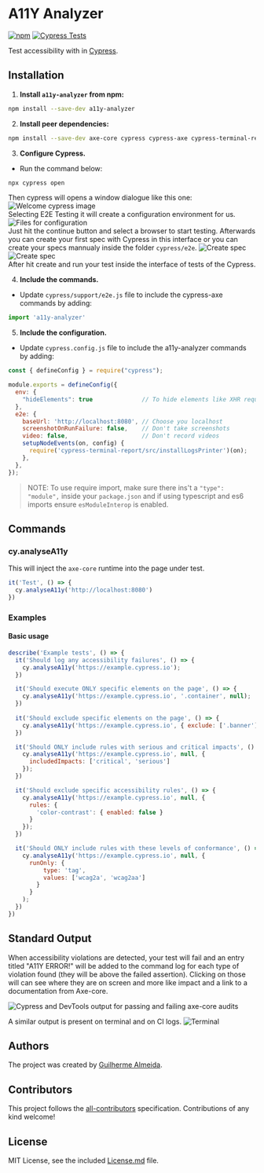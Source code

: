 # A11Y Analyzer

[![npm](https://img.shields.io/npm/v/a11y-analyzer.svg)](https://www.npmjs.com/package/a11y-analyzer)
[![Cypress Tests](https://github.com/guisalmeida/a11y-analyzer/actions/workflows/main.yml/badge.svg?branch=master)](https://github.com/guisalmeida/a11y-analyzer/actions/workflows/main.yml)

Test accessibility with in [Cypress](https://cypress.io).

## Installation

1. **Install `a11y-analyzer` from npm:**

```sh
npm install --save-dev a11y-analyzer
```

2. **Install peer dependencies:**

```sh
npm install --save-dev axe-core cypress cypress-axe cypress-terminal-report http-server start-server-and-test
```
3. **Configure Cypress.**

- Run the command below:

```js
npx cypress open
```

Then cypress will opens a window dialogue like this one:
![Welcome cypress image](./public/assets/images/cypress-config1.png)  
Selecting E2E Testing it will create a configuration environment for us.
![Files for configuration](./public/assets/images/cypress-config2.png)  
Just hit the continue button and select a browser to start testing.
Afterwards you can create your first spec with Cypress in this interface or you can create your specs mannualy inside the folder `cypress/e2e`.
![Create spec](./public/assets/images/cypress-config3.png)  
![Create spec](./public/assets/images/cypress-config4.png)  
After hit create and run your test inside the interface of tests of the Cypress.


4. **Include the commands.**

- Update `cypress/support/e2e.js` file to include the cypress-axe commands by adding:

```js
import 'a11y-analyzer'
```

5. **Include the configuration.**

- Update `cypress.config.js` file to include the a11y-analyzer commands by adding:

```js
const { defineConfig } = require("cypress");

module.exports = defineConfig({
  env: {
    "hideElements": true              // To hide elements like XHR requests
  },
  e2e: {
    baseUrl: 'http://localhost:8080', // Choose you localhost
    screenshotOnRunFailure: false,    // Don't take screenshots
    video: false,                     // Don't record videos
    setupNodeEvents(on, config) {
      require('cypress-terminal-report/src/installLogsPrinter')(on);
    },
  },
});
```

> NOTE: To use require import, make sure there ins't a `"type": "module",` inside your `package.json` and if using typescript and es6 imports ensure `esModuleInterop` is enabled.


## Commands

### cy.analyseA11y

This will inject the `axe-core` runtime into the page under test.


```js
it('Test', () => {
  cy.analyseA11y('http://localhost:8080')
})
```



### Examples

#### Basic usage

```js
describe('Example tests', () => {  
  it('Should log any accessibility failures', () => {
    cy.analyseA11y('https://example.cypress.io');
  })

  it('Should execute ONLY specific elements on the page', () => {
    cy.analyseA11y('https://example.cypress.io', '.container', null);
  })
  
  it('Should exclude specific elements on the page', () => {
    cy.analyseA11y('https://example.cypress.io', { exclude: ['.banner'] }, null);
  })

  it('Should ONLY include rules with serious and critical impacts', () => {
    cy.analyseA11y('https://example.cypress.io', null, {
      includedImpacts: ['critical', 'serious']
    });
  })

  it('Should exclude specific accessibility rules', () => {
    cy.analyseA11y('https://example.cypress.io', null, {
      rules: {
        'color-contrast': { enabled: false }
      }
    });
  })

  it('Should ONLY include rules with these levels of conformance', () => {
    cy.analyseA11y('https://example.cypress.io', null, {
      runOnly: {
          type: 'tag',
          values: ['wcag2a', 'wcag2aa']
        }
      }
    );
  })
})
```

## Standard Output

When accessibility violations are detected, your test will fail and an entry titled "A11Y ERROR!" will be added to the command log for each type of violation found (they will be above the failed assertion). Clicking on those will can see where they are on screen and more like impact and a link to a documentation from Axe-core.

![Cypress and DevTools output for passing and failing axe-core audits](./public/assets/images/cypress-config5.png)

A similar output is present on terminal and on CI logs.
![Terminal](./public/assets/images/terminal.png)

## Authors

The project was created by [Guilherme Almeida](https://guisalmeida.com/).

## Contributors

This project follows the [all-contributors](https://github.com/all-contributors/all-contributors) specification. Contributions of any kind welcome!

## License

MIT License, see the included [License.md](License.md) file.
